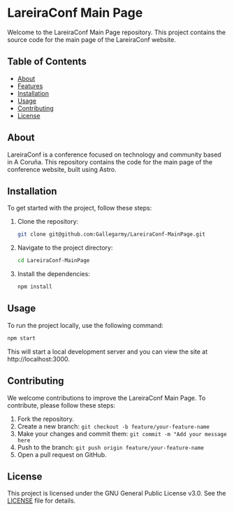 # LareiraConf Main Page

Welcome to the LareiraConf Main Page repository. This project contains the source code for the main page of the LareiraConf website.

## Table of Contents

- [About](#about)
- [Features](#features)
- [Installation](#installation)
- [Usage](#usage)
- [Contributing](#contributing)
- [License](#license)

## About

LareiraConf is a conference focused on technology and community based in A Coruña. This repository contains the code for the main page of the conference website, built using Astro.

## Installation

To get started with the project, follow these steps:

1. Clone the repository:
    ```sh
    git clone git@github.com:Gallegarmy/LareiraConf-MainPage.git
    ```
2. Navigate to the project directory:
    ```sh
    cd LareiraConf-MainPage
    ```
3. Install the dependencies:
    ```sh
    npm install
    ```

## Usage

To run the project locally, use the following command:
```sh
npm start
```

This will start a local development server and you can view the site at http://localhost:3000.

## Contributing

We welcome contributions to improve the LareiraConf Main Page. To contribute, please follow these steps:

1. Fork the repository.
2. Create a new branch: `git checkout -b feature/your-feature-name`
3. Make your changes and commit them: `git commit -m "Add your message here`
4. Push to the branch: `git push origin feature/your-feature-name`
5. Open a pull request on GitHub.

## License

This project is licensed under the GNU General Public License v3.0. See the [LICENSE](./LICENSE) file for details.
